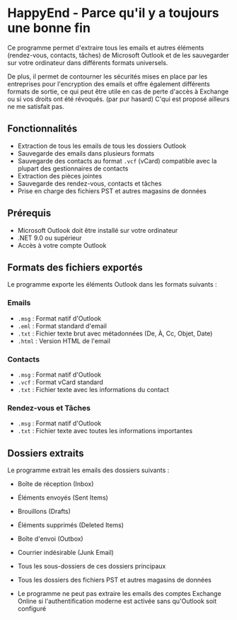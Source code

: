 # HappyEnd - Parce qu'il y a toujours une bonne fin

Ce programme permet d'extraire tous les emails et autres éléments (rendez-vous, contacts, tâches) de Microsoft Outlook et de les sauvegarder sur votre ordinateur dans différents formats universels.

De plus, il permet de contourner les sécurités mises en place par les entreprises pour l'encryption des emails et offre également différents formats de sortie, ce qui peut être utile en cas de perte d'accès à Exchange ou si vos droits ont été révoqués. (par pur hasard)
C'qui est proposé ailleurs ne me satisfait pas.

## Fonctionnalités

- Extraction de tous les emails de tous les dossiers Outlook
- Sauvegarde des emails dans plusieurs formats
- Sauvegarde des contacts au format `.vcf` (vCard) compatible avec la plupart des gestionnaires de contacts
- Extraction des pièces jointes
- Sauvegarde des rendez-vous, contacts et tâches
- Prise en charge des fichiers PST et autres magasins de données

## Prérequis

- Microsoft Outlook doit être installé sur votre ordinateur
- .NET 9.0 ou supérieur
- Accès à votre compte Outlook

## Formats des fichiers exportés

Le programme exporte les éléments Outlook dans les formats suivants :

### Emails
- `.msg` : Format natif d'Outlook
- `.eml` : Format standard d'email
- `.txt` : Fichier texte brut avec métadonnées (De, À, Cc, Objet, Date)
- `.html` : Version HTML de l'email

### Contacts
- `.msg` : Format natif d'Outlook
- `.vcf` : Format vCard standard
- `.txt` : Fichier texte avec les informations du contact

### Rendez-vous et Tâches
- `.msg` : Format natif d'Outlook
- `.txt` : Fichier texte avec toutes les informations importantes

## Dossiers extraits

Le programme extrait les emails des dossiers suivants :
- Boîte de réception (Inbox)
- Éléments envoyés (Sent Items)
- Brouillons (Drafts)
- Éléments supprimés (Deleted Items)
- Boîte d'envoi (Outbox)
- Courrier indésirable (Junk Email)
- Tous les sous-dossiers de ces dossiers principaux
- Tous les dossiers des fichiers PST et autres magasins de données


- Le programme ne peut pas extraire les emails des comptes Exchange Online si l'authentification moderne est activée sans qu'Outlook soit configuré
